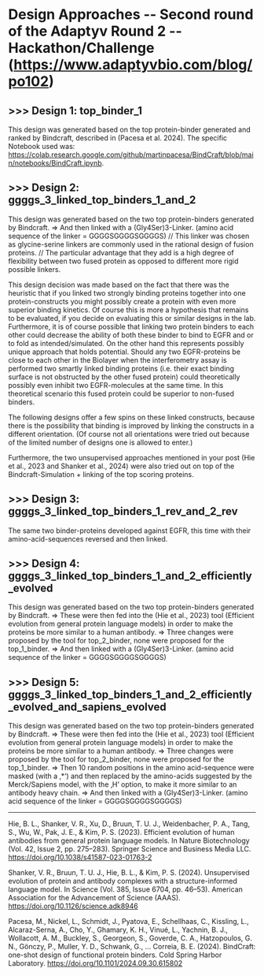 # Design Approaches -- Second round of the Adaptyv Round 2 -- Hackathon/Challenge (https://www.adaptyvbio.com/blog/po102)

## >>> Design 1:  top_binder_1
This design was generated based on the top protein-binder generated and ranked by Bindcraft, described in (Pacesa et al. 2024). The specific Notebook used was: https://colab.research.google.com/github/martinpacesa/BindCraft/blob/main/notebooks/BindCraft.ipynb.

## >>> Design 2: ggggs_3_linked_top_binders_1_and_2
This design was generated based on the two top protein-binders generated by Bindcraft.
=> And then linked with a (Gly4Ser)3-Linker. (amino acid sequence of the linker = GGGGSGGGGSGGGGS)
// This linker was chosen as glycine-serine linkers are commonly used in the rational design of fusion proteins.
// The particular advantage that they add is a high degree of flexibility between two fused protein as opposed to different more rigid possible linkers.

This design decision was made based on the fact that there was the heuristic that if you linked two strongly binding proteins together into one protein-constructs you might possibly create a protein with even more superior binding kinetics. Of course this is more a hypothesis that remains to be evaluated, if you decide on evaluating this or similar designs in the lab.
Furthermore, it is of course possible that linking two protein binders to each other could decrease the ability of both these binder to bind to EGFR and or to fold as intended/simulated.
On the other hand this represents possibly unique approach that holds potential. Should any two EGFR-proteins be close to each other in the Biolayer when the interferometry assay is performed two smartly linked binding proteins (i.e. their exact binding surface is not obstructed by the other fused protein) could theoretically possibly even inhibit two EGFR-molecules at the same time. In this theoretical scenario this fused protein could be superior to non-fused binders.

The following designs offer a few spins on these linked constructs, because there is the possibility that binding is improved by linking the constructs in a different orientation. (Of course not all orientations were tried out because of the limited number of designs one is allowed to enter.)

Furthermore, the two unsupervised approaches mentioned in your post (Hie et al., 2023 and Shanker et al., 2024) were also tried out on top of the Bindcraft-Simulation + linking of the top scoring proteins.

## >>> Design 3: ggggs_3_linked_top_binders_1_rev_and_2_rev
The same two binder-proteins developed against EGFR, this time with their amino-acid-sequences reversed and then linked.

## >>> Design 4: ggggs_3_linked_top_binders_1_and_2_efficiently_evolved
This design was generated based on the two top protein-binders generated by Bindcraft.
=> These were then fed into the (Hie et al., 2023) tool (Efficient evolution from general protein language models) in order to make the proteins be more similar to a human antibody.
=> Three changes were proposed by the tool for top_2_binder, none were proposed for the top_1_binder.
=> And then linked with a (Gly4Ser)3-Linker. (amino acid sequence of the linker = GGGGSGGGGSGGGGS)

## >>> Design 5: ggggs_3_linked_top_binders_1_and_2_efficiently_evolved_and_sapiens_evolved
This design was generated based on the two top protein-binders generated by Bindcraft.
=> These were then fed into the (Hie et al., 2023) tool (Efficient evolution from general protein language models) in order to make the proteins be more similar to a human antibody.
=> Three changes were proposed by the tool for top_2_binder, none were proposed for the top_1_binder.
=> Then 10 random positions in the amino acid-sequence were masked (with a ‚*‘) and then replaced by the amino-acids suggested by the Merck/Sapiens model, with the ‚H‘ option, to make it more similar to an antibody heavy chain.
=> And then linked with a (Gly4Ser)3-Linker. (amino acid sequence of the linker = GGGGSGGGGSGGGGS)

---

Hie, B. L., Shanker, V. R., Xu, D., Bruun, T. U. J., Weidenbacher, P. A., Tang, S., Wu, W., Pak, J. E., & Kim, P. S. (2023). Efficient evolution of human antibodies from general protein language models. In Nature Biotechnology (Vol. 42, Issue 2, pp. 275–283). Springer Science and Business Media LLC. https://doi.org/10.1038/s41587-023-01763-2

Shanker, V. R., Bruun, T. U. J., Hie, B. L., & Kim, P. S. (2024). Unsupervised evolution of protein and antibody complexes with a structure-informed language model. In Science (Vol. 385, Issue 6704, pp. 46–53). American Association for the Advancement of Science (AAAS). https://doi.org/10.1126/science.adk8946

Pacesa, M., Nickel, L., Schmidt, J., Pyatova, E., Schellhaas, C., Kissling, L., Alcaraz-Serna, A., Cho, Y., Ghamary, K. H., Vinué, L., Yachnin, B. J., Wollacott, A. M., Buckley, S., Georgeon, S., Goverde, C. A., Hatzopoulos, G. N., Gönczy, P., Muller, Y. D., Schwank, G., … Correia, B. E. (2024). BindCraft: one-shot design of functional protein binders. Cold Spring Harbor Laboratory. https://doi.org/10.1101/2024.09.30.615802
